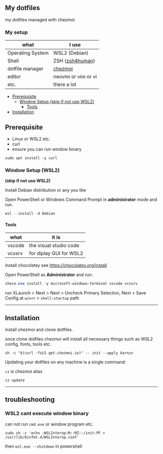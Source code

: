 ## My dotfiles
my dotfiles managed with chezmoi

### My setup
| what             | I use                                                    | 
| ---------------- | -------------------------------------------------------- |
| Operating System | WSL2 (Debian)                                            |
| Shell            | ZSH ([zsh4human](https://github.com/romkatv/zsh4humans)) |
| dotfile manager  | [chezmoi](https://www.chezmoi.io/)                       |
| editor           | neovim or vim or vi                                      |
| etc.             | there a lot                                              |

- [Prerequisite](#prerequisite)
  - [Window Setup (skip if not use WSL2)](#window-setup-wsl2) 
    - [Tools](#tools)
- [Installation](#installation)

## Prerequisite

- Linux or WSL2 etc.
- curl
- ensure you can run window binary 

```shell
sudo apt install -y curl
```

### Window Setup (WSL2)
**(skip if not use WSL2)**

Install Debian distribution or any you like

Open PowerShell or Windows Command Prompt in **administrator** mode and run.

```powershell
wsl --install -d Debian
```
#### Tools
| what   | it is                   | 
| ------ | ----------------------- |
| vscode | the visual studio code  |
| vcxsrv | for diplay GUI for WSL2 |

Install chocolatey see https://chocolatey.org/install

Open PowerShell as **Administrator** and run:
```powershell
choco.exe install -y microsoft-windows-terminal vscode vcxsrv 
```
run XLaunch > Next > Next > Uncheck Primary Selection, Next > Save Config at `win+r` > `shell:startup` path

---
## Installation


install chezmoi and clone dotfiles.

once clone dotfiles chezmoi will install all necessary things such as WSL2 config, fonts, tools etc.
```shell
sh -c "$(curl -fsLS get.chezmoi.io)" -- init --apply karnzx
```

Updating your dotfiles on any machine is a single command:

`cz` is chezmoi alias
```shell
cz update
```
--- 

## troubleshooting

### WSL2 cant execute window binary

can not run `cmd.exe` or window program etc.
```shell
sudo sh -c 'echo :WSLInterop:M::MZ::/init:PF > /usr/lib/binfmt.d/WSLInterop.conf'
```
then `wsl.exe --shutdown` in powershell
